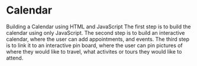 # Calendar
Building a Calendar using HTML and JavaScript 
The first step is to build the calendar using only JavaScript. The second step is to build an interactive calendar, where the user can add appointments, and events.
The third step is to link it to an interactive pin board, where the user can pin pictures of where they would like to travel, what activites or tours they would like to attend.

